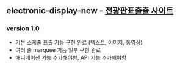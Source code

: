## electronic-display-new - [전광판표출출 사이트](https://rlaghdtlr.github.io/stcN/electronic-display-new/)

### version 1.0

- 기본 스케줄 표출 기능 구현 완료 (텍스트, 이미지, 동영상)
- 여러 줄 marquee 기능 일부 구현 완료
- 애니메이션 기능 추가해야함, API 기능 추가해야함
